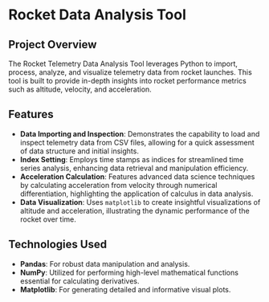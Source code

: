 # Rocket Data Analysis Tool

## Project Overview
The Rocket Telemetry Data Analysis Tool leverages Python to import, process, analyze, and visualize telemetry data from rocket launches. This tool is built to provide in-depth insights into rocket performance metrics such as altitude, velocity, and acceleration.

## Features
- **Data Importing and Inspection**: Demonstrates the capability to load and inspect telemetry data from CSV files, allowing for a quick assessment of data structure and initial insights.
- **Index Setting**: Employs time stamps as indices for streamlined time series analysis, enhancing data retrieval and manipulation efficiency.
- **Acceleration Calculation**: Features advanced data science techniques by calculating acceleration from velocity through numerical differentiation, highlighting the application of calculus in data analysis.
- **Data Visualization**: Uses `matplotlib` to create insightful visualizations of altitude and acceleration, illustrating the dynamic performance of the rocket over time.

## Technologies Used
- **Pandas**: For robust data manipulation and analysis.
- **NumPy**: Utilized for performing high-level mathematical functions essential for calculating derivatives.
- **Matplotlib**: For generating detailed and informative visual plots.
